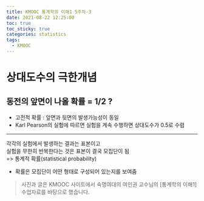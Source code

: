 ```yaml
---
title: KMOOC 통계학의 이해1 5주차-3
date: 2021-08-22 12:25:00
toc: true
toc_sticky: true
categories: statistics
tags:
  - KMOOC
---
```


# 상대도수의 극한개념

## 동전의 앞면이 나올 확률 = 1/2 ?
- 고전적 확률 : 앞면과 뒷면의 발생가능성이 동일
- Karl Pearson의 실험에 따르면 실험을 계속 수행하면 상대도수가 0.5로 수렴

***
각각의 실험에서 발생하는 결과는 표본이고  
실험을 무한히 반복한다는 것은 표본이 결국 모집단이 됨  
=> 통계적 확률(statistical probability)
- 확률은 모집단이 어떤 형태로 구성되어 있는지를 보여줌


> 사진과 글은 KMOOC 사이트에서 숙명여대의 여인권 교수님의 [통계학의 이해1] 수업자료를 바탕으로 했습니다.  
